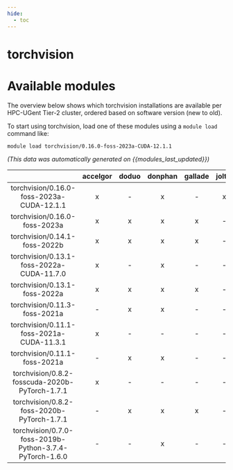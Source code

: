 ```yaml
---
hide:
  - toc
---
```


torchvision
===========

# Available modules


The overview below shows which torchvision installations are available per HPC-UGent Tier-2 cluster, ordered based on software version (new to old).

To start using torchvision, load one of these modules using a `module load` command like:

```shell
module load torchvision/0.16.0-foss-2023a-CUDA-12.1.1
```

*(This data was automatically generated on {{modules_last_updated}})*  

| |accelgor|doduo|donphan|gallade|joltik|shinx|skitty|
| :---: | :---: | :---: | :---: | :---: | :---: | :---: | :---: |
|torchvision/0.16.0-foss-2023a-CUDA-12.1.1|x|-|x|-|x|-|-|
|torchvision/0.16.0-foss-2023a|x|x|x|x|-|x|x|
|torchvision/0.14.1-foss-2022b|x|x|x|x|-|-|-|
|torchvision/0.13.1-foss-2022a-CUDA-11.7.0|x|-|x|-|-|-|-|
|torchvision/0.13.1-foss-2022a|x|x|x|x|-|x|-|
|torchvision/0.11.3-foss-2021a|-|x|x|-|-|-|-|
|torchvision/0.11.1-foss-2021a-CUDA-11.3.1|x|-|-|-|-|-|-|
|torchvision/0.11.1-foss-2021a|-|x|x|-|-|-|-|
|torchvision/0.8.2-fosscuda-2020b-PyTorch-1.7.1|x|-|-|-|-|-|-|
|torchvision/0.8.2-foss-2020b-PyTorch-1.7.1|-|x|x|x|-|-|-|
|torchvision/0.7.0-foss-2019b-Python-3.7.4-PyTorch-1.6.0|-|-|x|-|-|-|-|
